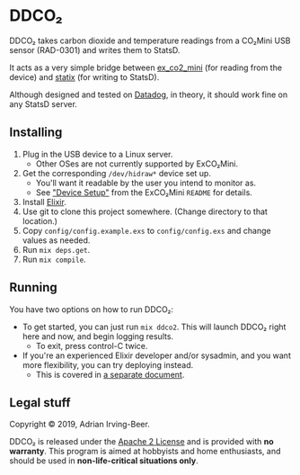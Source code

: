 # DDCO₂

DDCO₂ takes carbon dioxide and temperature readings from a CO₂Mini USB sensor (RAD-0301) and writes them to StatsD.

It acts as a very simple bridge between [ex_co2_mini](https://github.com/wisq/ex_co2_mini) (for reading from the device) and [statix](https://github.com/lexmag/statix) (for writing to StatsD).

Although designed and tested on [Datadog](https://www.datadoghq.com/), in theory, it should work fine on any StatsD server.

## Installing

1. Plug in the USB device to a Linux server.
    * Other OSes are not currently supported by ExCO₂Mini.
2. Get the corresponding `/dev/hidraw*` device set up.
    * You'll want it readable by the user you intend to monitor as.
    * See ["Device Setup"](https://github.com/wisq/ex_co2_mini#device-setup) from the ExCO₂Mini `README` for details.
3. Install [Elixir](https://elixir-lang.org/install.html).
4. Use git to clone this project somewhere.  (Change directory to that location.)
5. Copy `config/config.example.exs` to `config/config.exs` and change values as needed.
6. Run `mix deps.get`.
7. Run `mix compile`.

## Running

You have two options on how to run DDCO₂:

* To get started, you can just run `mix ddco2`.  This will launch DDCO₂ right here and now, and begin logging results.
  * To exit, press control-C twice.
* If you're an experienced Elixir developer and/or sysadmin, and you want more flexibility, you can try deploying instead.
  * This is covered in [a separate document](docs/deploying.md).

## Legal stuff

Copyright © 2019, Adrian Irving-Beer.

DDCO₂ is released under the [Apache 2 License](../../blob/master/LICENSE) and is provided with **no warranty**.  This program is aimed at hobbyists and home enthusiasts, and should be used in **non-life-critical situations only**.

